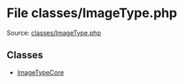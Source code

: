 File classes/ImageType.php
=========

Source: [classes/ImageType.php](https://github.com/PrestaShop/PrestaShop/blob/1.6.0.8/classes/ImageType.php)


Classes
-------

* [ImageTypeCore](class.ImageTypeCore.md)

